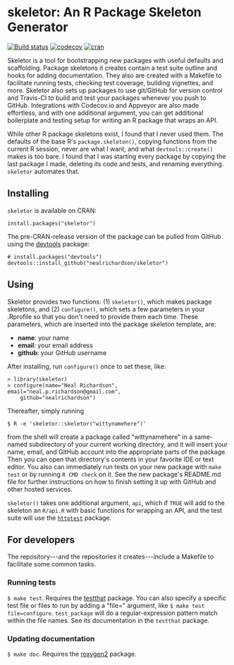# skeletor: An R Package Skeleton Generator

[![Build status](https://ci.appveyor.com/api/projects/status/28hsiu1b9ntisto7/branch/master?svg=true)](https://ci.appveyor.com/project/nealrichardson/skeletor/branch/master)  [![codecov](https://codecov.io/gh/nealrichardson/skeletor/branch/master/graph/badge.svg)](https://codecov.io/gh/nealrichardson/skeletor) [![cran](https://www.r-pkg.org/badges/version-last-release/skeletor)](https://cran.r-project.org/package=skeletor)

Skeletor is a tool for bootstrapping new packages with useful defaults and scaffolding. Package skeletons it creates contain a test suite outline and hooks for adding documentation. They also are created with a Makefile to facilitate running tests, checking test coverage, building vignettes, and more. Skeletor also sets up packages to use git/GitHub for version control and Travis-CI to build and test your packages whenever you push to GitHub. Integrations with Codecov.io and Appveyor are also made effortless, and with one additional argument, you can get additional boilerplate and testing setup for writing an R package that wraps an API.

While other R package skeletons exist, I found that I never used them. The defaults of the base R's `package.skeleton()`, copying functions from the current R session, never are what I want, and what `devtools::create()` makes is too bare. I found that I was starting every package by copying the last package I made, deleting its code and tests, and renaming everything. `skeletor` automates that.

## Installing

`skeletor` is available on CRAN:

    install.packages("skeletor")

The pre-CRAN-release version of the package can be pulled from GitHub using the [devtools](https://github.com/r-lib/devtools) package:

    # install.packages("devtools")
    devtools::install_github("nealrichardson/skeletor")

## Using

Skeletor provides two functions: (1) `skeletor()`, which makes package skeletons, and (2) `configure()`, which sets a few parameters in your .Rprofile so that you don't need to provide them each time. These parameters, which are inserted into the package skeleton template, are:

* **name**: your name
* **email**: your email address
* **github**: your GitHub username

After installing, run `configure()` once to set these, like:

    > library(skeletor)
    > configure(name="Neal Richardson", email="neal.p.richardson@gmail.com",
        github="nealrichardson")

Thereafter, simply running

    $ R -e 'skeletor::skeletor("wittynamehere")'

from the shell will create a package called "wittynamehere" in a same-named subdirectory of your current working directory, and it will insert your name, email, and GitHub account into the appropriate parts of the package. Then you can open that directory's contents in your favorite IDE or text editor. You also can immediately run tests on your new package with `make test` or by running `R CMD check` on it. See the new package's README.md file for further instructions on how to finish setting it up with GitHub and other hosted services.

`skeletor()` takes one additional argument, `api`, which if `TRUE` will add to the skeleton an `R/api.R` with basic functions for wrapping an API, and the test suite will use the [`httptest`](https://enpiar.com/r/httptest/) package.

## For developers

The repository---and the repositories it creates---include a Makefile to facilitate some common tasks.

### Running tests

`$ make test`. Requires the [testthat](http://testthat.r-lib.org) package. You can also specify a specific test file or files to run by adding a "file=" argument, like `$ make test file=configure`. `test_package` will do a regular-expression pattern match within the file names. See its documentation in the `testthat` package.

### Updating documentation

`$ make doc`. Requires the [roxygen2](https://github.com/r-lib/roxygen2) package.
